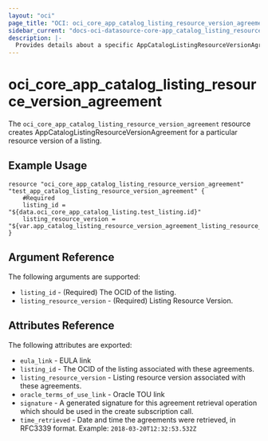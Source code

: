 ```yaml
---
layout: "oci"
page_title: "OCI: oci_core_app_catalog_listing_resource_version_agreement"
sidebar_current: "docs-oci-datasource-core-app_catalog_listing_resource_version_agreement"
description: |-
  Provides details about a specific AppCatalogListingResourceVersionAgreement
---
```


# oci_core_app_catalog_listing_resource_version_agreement
The `oci_core_app_catalog_listing_resource_version_agreement` resource creates AppCatalogListingResourceVersionAgreement for a particular resource version of a listing.

## Example Usage

```hcl
resource "oci_core_app_catalog_listing_resource_version_agreement" "test_app_catalog_listing_resource_version_agreement" {
	#Required
	listing_id = "${data.oci_core_app_catalog_listing.test_listing.id}"
	listing_resource_version = "${var.app_catalog_listing_resource_version_agreement_listing_resource_version}"
}
```

## Argument Reference

The following arguments are supported:

* `listing_id` - (Required) The OCID of the listing.
* `listing_resource_version` - (Required) Listing Resource Version.


## Attributes Reference

The following attributes are exported:

* `eula_link` - EULA link
* `listing_id` - The OCID of the listing associated with these agreements.
* `listing_resource_version` - Listing resource version associated with these agreements.
* `oracle_terms_of_use_link` - Oracle TOU link
* `signature` - A generated signature for this agreement retrieval operation which should be used in the create subscription call. 
* `time_retrieved` - Date and time the agreements were retrieved, in RFC3339 format. Example: `2018-03-20T12:32:53.532Z` 

